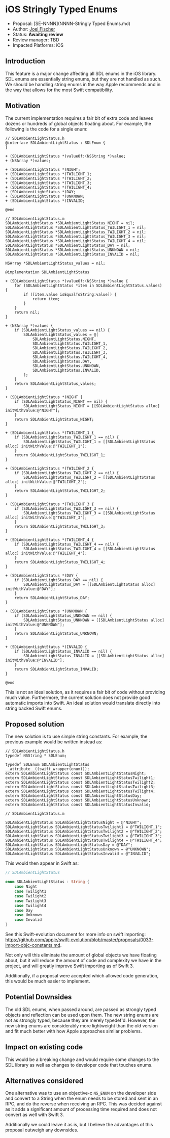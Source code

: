 # iOS Stringly Typed Enums
* Proposal: [SE-NNNN](NNNN-Stringly Typed Enums.md)
* Author: [Joel Fischer](https://github.com/joeljfischer)
* Status: **Awaiting review**
* Review manager: TBD
* Impacted Platforms: iOS

## Introduction
This feature is a major change affecting all SDL enums in the iOS library. SDL enums are essentially string enums, but they are not handled as such. We should be handling string enums in the way Apple recommends and in the way that allows for the most Swift compatibility.

## Motivation
The current implementation requires a fair bit of extra code and leaves dozens or hundreds of global objects floating about. For example, the following is the code for a single enum:

```objc
// SDLAmbientLightStatus.h
@interface SDLAmbientLightStatus : SDLEnum {
}

+ (SDLAmbientLightStatus *)valueOf:(NSString *)value;
+ (NSArray *)values;

+ (SDLAmbientLightStatus *)NIGHT;
+ (SDLAmbientLightStatus *)TWILIGHT_1;
+ (SDLAmbientLightStatus *)TWILIGHT_2;
+ (SDLAmbientLightStatus *)TWILIGHT_3;
+ (SDLAmbientLightStatus *)TWILIGHT_4;
+ (SDLAmbientLightStatus *)DAY;
+ (SDLAmbientLightStatus *)UNKNOWN;
+ (SDLAmbientLightStatus *)INVALID;

@end
```

```objc
// SDLAmbientLightStatus.m
SDLAmbientLightStatus *SDLAmbientLightStatus_NIGHT = nil;
SDLAmbientLightStatus *SDLAmbientLightStatus_TWILIGHT_1 = nil;
SDLAmbientLightStatus *SDLAmbientLightStatus_TWILIGHT_2 = nil;
SDLAmbientLightStatus *SDLAmbientLightStatus_TWILIGHT_3 = nil;
SDLAmbientLightStatus *SDLAmbientLightStatus_TWILIGHT_4 = nil;
SDLAmbientLightStatus *SDLAmbientLightStatus_DAY = nil;
SDLAmbientLightStatus *SDLAmbientLightStatus_UNKNOWN = nil;
SDLAmbientLightStatus *SDLAmbientLightStatus_INVALID = nil;

NSArray *SDLAmbientLightStatus_values = nil;

@implementation SDLAmbientLightStatus

+ (SDLAmbientLightStatus *)valueOf:(NSString *)value {
    for (SDLAmbientLightStatus *item in SDLAmbientLightStatus.values) {
        if ([item.value isEqualToString:value]) {
            return item;
        }
    }
    return nil;
}

+ (NSArray *)values {
    if (SDLAmbientLightStatus_values == nil) {
        SDLAmbientLightStatus_values = @[
            SDLAmbientLightStatus.NIGHT,
            SDLAmbientLightStatus.TWILIGHT_1,
            SDLAmbientLightStatus.TWILIGHT_2,
            SDLAmbientLightStatus.TWILIGHT_3,
            SDLAmbientLightStatus.TWILIGHT_4,
            SDLAmbientLightStatus.DAY,
            SDLAmbientLightStatus.UNKNOWN,
            SDLAmbientLightStatus.INVALID,
        ];
    }
    return SDLAmbientLightStatus_values;
}

+ (SDLAmbientLightStatus *)NIGHT {
    if (SDLAmbientLightStatus_NIGHT == nil) {
        SDLAmbientLightStatus_NIGHT = [[SDLAmbientLightStatus alloc] initWithValue:@"NIGHT"];
    }
    return SDLAmbientLightStatus_NIGHT;
}

+ (SDLAmbientLightStatus *)TWILIGHT_1 {
    if (SDLAmbientLightStatus_TWILIGHT_1 == nil) {
        SDLAmbientLightStatus_TWILIGHT_1 = [[SDLAmbientLightStatus alloc] initWithValue:@"TWILIGHT_1"];
    }
    return SDLAmbientLightStatus_TWILIGHT_1;
}

+ (SDLAmbientLightStatus *)TWILIGHT_2 {
    if (SDLAmbientLightStatus_TWILIGHT_2 == nil) {
        SDLAmbientLightStatus_TWILIGHT_2 = [[SDLAmbientLightStatus alloc] initWithValue:@"TWILIGHT_2"];
    }
    return SDLAmbientLightStatus_TWILIGHT_2;
}

+ (SDLAmbientLightStatus *)TWILIGHT_3 {
    if (SDLAmbientLightStatus_TWILIGHT_3 == nil) {
        SDLAmbientLightStatus_TWILIGHT_3 = [[SDLAmbientLightStatus alloc] initWithValue:@"TWILIGHT_3"];
    }
    return SDLAmbientLightStatus_TWILIGHT_3;
}

+ (SDLAmbientLightStatus *)TWILIGHT_4 {
    if (SDLAmbientLightStatus_TWILIGHT_4 == nil) {
        SDLAmbientLightStatus_TWILIGHT_4 = [[SDLAmbientLightStatus alloc] initWithValue:@"TWILIGHT_4"];
    }
    return SDLAmbientLightStatus_TWILIGHT_4;
}

+ (SDLAmbientLightStatus *)DAY {
    if (SDLAmbientLightStatus_DAY == nil) {
        SDLAmbientLightStatus_DAY = [[SDLAmbientLightStatus alloc] initWithValue:@"DAY"];
    }
    return SDLAmbientLightStatus_DAY;
}

+ (SDLAmbientLightStatus *)UNKNOWN {
    if (SDLAmbientLightStatus_UNKNOWN == nil) {
        SDLAmbientLightStatus_UNKNOWN = [[SDLAmbientLightStatus alloc] initWithValue:@"UNKNOWN"];
    }
    return SDLAmbientLightStatus_UNKNOWN;
}

+ (SDLAmbientLightStatus *)INVALID {
    if (SDLAmbientLightStatus_INVALID == nil) {
        SDLAmbientLightStatus_INVALID = [[SDLAmbientLightStatus alloc] initWithValue:@"INVALID"];
    }
    return SDLAmbientLightStatus_INVALID;
}

@end
```

This is not an ideal solution, as it requires a fair bit of code without providing much value. Furthermore, the current solution does not provide good automatic imports into Swift. An ideal solution would translate directly into string backed Swift enums.

## Proposed solution

The new solution is to use simple string constants. For example, the previous example would be written instead as:

```objc
// SDLAmbientLightStatus.h
typedef NSString * SDLEnum;

typedef SDLEnum SDLAmbientLightStatus __attribute__((swift_wrapper(enum)));
extern SDLAmbientLightStatus const SDLAmbientLightStatusNight;
extern SDLAmbientLightStatus const SDLAmbientLightStatusTwilight1;
extern SDLAmbientLightStatus const SDLAmbientLightStatusTwilight2;
extern SDLAmbientLightStatus const SDLAmbientLightStatusTwilight3;
extern SDLAmbientLightStatus const SDLAmbientLightStatusTwilight4;
extern SDLAmbientLightStatus const SDLAmbientLightStatusDay;
extern SDLAmbientLightStatus const SDLAmbientLightStatusUnknown;
extern SDLAmbientLightStatus const SDLAmbientLightStatusInvalid;
```

```objc
// SDLAmbientLightStatus.m

SDLAmbientLightStatus SDLAmbientLightStatusNight = @"NIGHT";
SDLAmbientLightStatus SDLAmbientLightStatusTwilight1 = @"TWILIGHT_1";
SDLAmbientLightStatus SDLAmbientLightStatusTwilight2 = @"TWILIGHT_2";
SDLAmbientLightStatus SDLAmbientLightStatusTwilight3 = @"TWILIGHT_3";
SDLAmbientLightStatus SDLAmbientLightStatusTwilight4 = @"TWILIGHT_4";
SDLAmbientLightStatus SDLAmbientLightStatusDay = @"DAY";
SDLAmbientLightStatus SDLAmbientLightStatusUnknown = @"UNKNOWN";
SDLAmbientLightStatus SDLAmbientLightStatusInvalid = @"INVALID";
```

This would then appear in Swift as:

```swift
// SDLAmbientLightStatus

enum SDLAmbientLightStatus : String {
    case Night
    case Twilight1
    case Twilight2
    case Twilight3
    case Twilight4
    case Day
    case Unknown
    case Invalid
}
```

See this Swift-evolution document for more info on swift importing: https://github.com/apple/swift-evolution/blob/master/proposals/0033-import-objc-constants.md.

Not only will this eliminate the amount of global objects we have floating about, but it will reduce the amount of code and complexity we have in the project, and will greatly improve Swift importing as of Swift 3.

Additionally, if a proposal were accepted which allowed code generation, this would be much easier to implement.

## Potential Downsides
The old SDL enums, when passed around, are passed as strongly typed objects and reflection can be used upon them. The new string enums are not as strongly typed, because they are merely typedef'd. However, the new string enums are considerably more lightweight than the old version and fit much better with how Apple approaches similar problems.

## Impact on existing code
This would be a breaking change and would require some changes to the SDL library as well as changes to developer code that touches enums.

## Alternatives considered
One alternative was to use an objective-c `NS_ENUM` on the developer side and convert to a String when the enum needs to be stored and sent in an RPC, and do the reverse when receiving an RPC. This was decided against as it adds a significant amount of processing time required and does not convert as well with Swift 3.

Additionally we could leave it as is, but I believe the advantages of this proposal outweigh any downsides.
